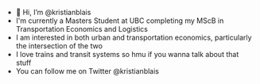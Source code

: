 - 👋 Hi, I’m @kristianblais
- I'm currently a Masters Student at UBC completing my MScB in Transportation Economics and Logistics
- I am interested in both urban and transportation economics, particularly the intersection of the two
- I love trains and transit systems so hmu if you wanna talk about that stuff
- You can follow me on Twitter @kristianblais

<!---
kristianblais/kristianblais is a ✨ special ✨ repository because its `README.md` (this file) appears on your GitHub profile.
You can click the Preview link to take a look at your changes.
--->
